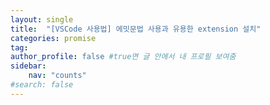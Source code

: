 ```yaml
---
layout: single
title:  "[VSCode 사용법] 에밋문법 사용과 유용한 extension 설치"
categories: promise
tag: 
author_profile: false #true면 글 안에서 내 프로필 보여줌
sidebar:
    nav: "counts"
#search: false
---
```

